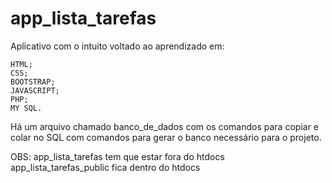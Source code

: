 # app_lista_tarefas

Aplicativo com o intuito voltado ao aprendizado em:

	HTML;
	CSS; 
	BOOTSTRAP; 
	JAVASCRIPT; 
	PHP; 
	MY SQL.
		
Há um arquivo chamado banco_de_dados com os comandos para copiar e colar no SQL com comandos para gerar o banco necessário para o projeto.

OBS: app_lista_tarefas tem que estar fora do htdocs
		 app_lista_tarefas_public fica dentro do htdocs
	

